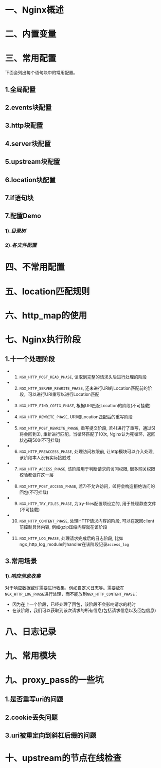 # 一、Nginx概述

# 二、内置变量

# 三、常用配置
下面会列出每个语句块中的常用配置。

## 1.全局配置
## 2.events块配置
## 3.http块配置
## 4.server块配置
## 5.upstream块配置
## 6.location块配置
## 7.if语句块

## 7.配置Demo
### 1).*目录树*
### 2).*各文件配置*

# 四、不常用配置

# 五、location匹配规则

# 六、http_map的使用

# 七、Nginx执行阶段
## 1.十一个处理阶段
* 1) `NGX_HTTP_POST_READ_PHASE`, 读取到完整的请求头后进行处理的阶段
* 2) `NGX_HTTP_SERVER_REWRITE_PHASE`,  还未进行URI的Location匹配前的阶段，可以进行URI重写以进行Location匹配
* 3) `NGX_HTTP_FIND_COFIG_PHASE`, 根据URI匹配Location的阶段(不可挂载)
* 4) `NGX_HTTP_REWRITE_PHASE`, URI和Location匹配后的重写阶段
* 5) `NGX_HTTP_POST_REWRITE_PHASE`, 重写提交阶段, 若4)进行了重写，通过5)将会回到3), 重新进行匹配。当循环匹配了10次, Nginx认为死循环，返回状态码500(不可挂载)
* 6) `NGX_HTTP_PREACCESS_PHASE`, 处理访问权限前, 让http模块可以介入处理, 该阶段本人没有实际接触过
* 7) `NGX_HTTP_ACCESS_PHASE`, 该阶段用于判断请求的访问权限, 很多网关权限校验都做在这一层
* 8) `NGX_HTTP_POST_ACCESS_PHASE`, 若7)不允许访问，8)将会构造拒绝访问的回包(不可挂载)
* 9) `NGX_HTTP_TRY_FILES_PHASE`, 为try-files配置项设立的, 用于处理静态文件(不可挂载)
* 10) `NGX_HTTP_CONTENT_PHASE`, 处理HTTP请求内容的阶段, 可以在返回client前控制具体内容, 例如gzip压缩内容就在该阶段
* 11) `NGX_HTTP_LOG_PHASE`, 处理请求完成后的日志阶段, 比如ngx_http_log_module的handler在该阶段记录`access_log`

## 3.常用场景
### 1).*响应信息收集*
对于响应数据或许需要进行收集，例如自定义日志等。需要放在`NGX_HTTP_LOG_PHASE`进行处理，而不能放到`NGX_HTTP_CONTENT_PHASE`：
* 因为在上一个阶段，已经处理了回包，该阶段不会影响请求的耗时
* 在该阶段，我们可以获取到该次请求的所有信息(包括请求信息以及回包信息)

# 八、日志记录

# 九、常用模块

# 九、proxy_pass的一些坑
## 1.是否重写uri的问题

## 2.cookie丢失问题

## 3.uri被重定向到斜杠后缀的问题

# 十、upstream的节点在线检查